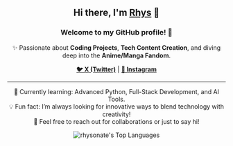 <h2 align="center">Hi there, I'm <a href="https://linktr.ee/rhysonate" target="_blank">Rhys</a> 👋</h2>
<h3 align="center">Welcome to my GitHub profile! 🚀</h3>

<p align="center">✨ Passionate about <strong>Coding Projects</strong>, <strong>Tech Content Creation</strong>, and diving deep into the <strong>Anime/Manga Fandom</strong>.</p>

<p align="center">
  <a href="https://x.com/rhysonateX" target="_blank"><strong>🐦 X (Twitter)</strong></a> |
  <a href="https://instagram.com/rhysonate" target="_blank"><strong>📸 Instagram</strong></a>
</p>

<hr>

<p align="center">
  🌱 Currently learning: Advanced Python, Full-Stack Development, and AI Tools.<br>
  💡 Fun fact: I’m always looking for innovative ways to blend technology with creativity!<br>
  💬 Feel free to reach out for collaborations or just to say hi!
</p>

<p align="center">
  <img src="https://github-readme-stats.vercel.app/api/top-langs/?username=rhysonate&theme=vue-dark&show_icons=true&hide_border=true&layout=compact" alt="rhysonate's Top Languages">
</p>
